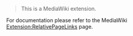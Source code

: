 > This is a MediaWiki extension. 

For documentation please refer to the MediaWiki [Extension:RelativePageLinks](https://www.mediawiki.org/wiki/Extension:RelativePageLinks) page.